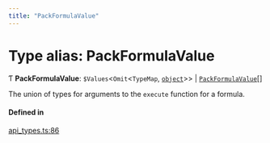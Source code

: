 ```yaml
---
title: "PackFormulaValue"
---
```

# Type alias: PackFormulaValue

Ƭ **PackFormulaValue**: `$Values`<`Omit`<`TypeMap`, [`object`](../enums/Type.md#object)\>\> \| [`PackFormulaValue`](PackFormulaValue.md)[]

The union of types for arguments to the `execute` function for a formula.

#### Defined in

[api_types.ts:86](https://github.com/coda/packs-sdk/blob/main/api_types.ts#L86)

